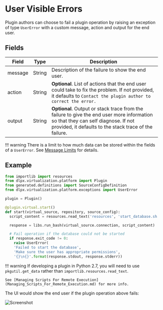 # User Visible Errors

Plugin authors can choose to fail a plugin operation by raising an exception of type `UserError` with a custom message, action and output for the end user.

## Fields

Field | Type | Description
----- | ---- | -----------
message | String | Description of the failure to show the end user.
action | String | **Optional**. List of actions that the end user could take to fix the problem. If not provided, it defaults to `Contact the plugin author to correct the error.`
output | String | **Optional**. Output or stack trace from the failure to give the end user more information so that they can self diagnose. If not provided, it defaults to the stack trace of the failure.

!!! warning
    There is a limit to how much data can be stored within the fields of a `UserError`. See [Message Limits](Message_Limits.md) for details.

## Example

```python
from importlib import resources
from dlpx.virtualization.platform import Plugin
from generated.definitions import SourceConfigDefinition
from dlpx.virtualization.platform.exceptions import UserError

plugin = Plugin()

@plugin.virtual.start()
def start(virtual_source, repository, source_config):
  script_content = resources.read_text('resources', 'start_database.sh')

  response = libs.run_bash(virtual_source.connection, script_content)

  # Fail operation if the database could not be started
  if response.exit_code != 0:
    raise UserError(
    'Failed to start the database',
    'Make sure the user has appropriate permissions',
    '{}\n{}'.format(response.stdout, response.stderr))
```

!!! warning
    If developing a plugin in Python 2.7, you will need to use `pkgutil.get_data` rather than `importlib.resources.read_text`.

    See [Managing Scripts For Remote Execution](Managing_Scripts_For_Remote_Execution.md) for more info.

The UI would show the end user if the plugin operation above fails:

![Screenshot](images/UserError_Start.png)